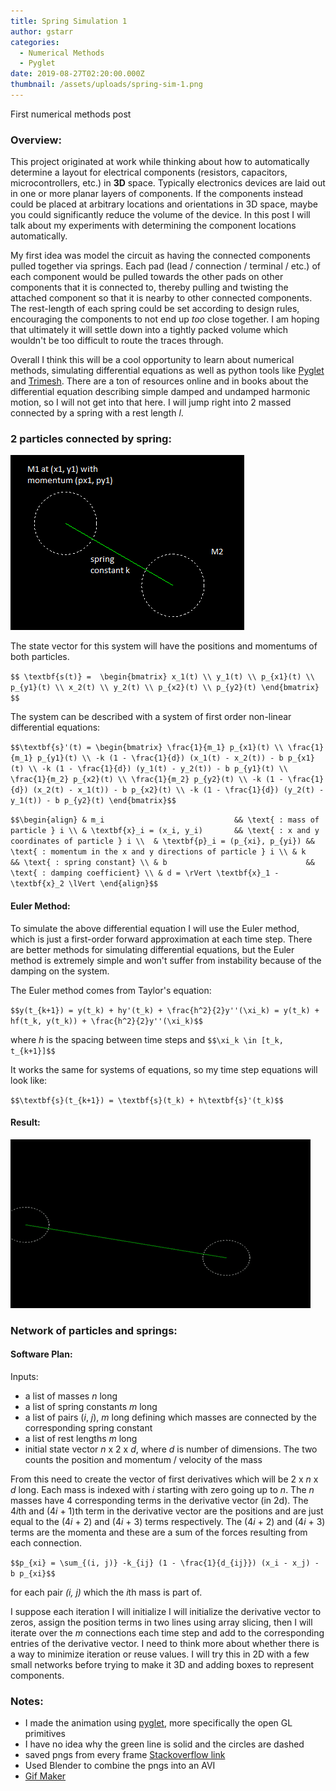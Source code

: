 ```yaml
---
title: Spring Simulation 1
author: gstarr
categories:
  - Numerical Methods
  - Pyglet
date: 2019-08-27T02:20:00.000Z
thumbnail: /assets/uploads/spring-sim-1.png
---
```

First numerical methods post

### Overview:

This project originated at work while thinking about how to automatically determine a layout for electrical components (resistors, capacitors, microcontrollers, etc.) in **3D** space. Typically electronics devices are laid out in one or more planar layers of components. If the components instead could be placed at arbitrary locations and orientations in 3D space, maybe you could significantly reduce the volume of the device. In this post I will talk about my experiments with determining the component locations automatically. 

My first idea was model the circuit as having the connected components pulled together via springs. Each pad (lead / connection / terminal / etc.) of each component would be pulled towards the other pads on other components that it is connected to, thereby pulling and twisting the attached component so that it is nearby to other connected components. The rest-length of each spring could be set according to design rules, encouraging the components to not end up _too_ close together. I am hoping that ultimately it will settle down into a tightly packed volume which wouldn't be too difficult to route the traces through.

Overall I think this will be a cool opportunity to learn about numerical methods, simulating differential equations as well as python tools like [Pyglet](http://pyglet.org/) and [Trimesh](https://github.com/mikedh/trimesh). There are a ton of resources online and in books about the differential equation describing simple damped and undamped harmonic motion, so I will not get into that here. I will jump right into 2 massed connected by a spring with a rest length _l_.

### 2 particles connected by spring:

![](/assets/uploads/spring-sim-2.png)

The state vector for this system will have the positions and momentums of both particles. 

`$$ \textbf{s(t)} = 
\begin{bmatrix}
x_1(t) \\
y_1(t) \\
p_{x1}(t) \\
p_{y1}(t) \\
x_2(t) \\
y_2(t) \\
p_{x2}(t) \\
p_{y2}(t)
\end{bmatrix} $$`

The system can be described with a system of first order non-linear differential equations:

`$$\textbf{s}'(t) =
\begin{bmatrix}
\frac{1}{m_1} p_{x1}(t) \\
\frac{1}{m_1} p_{y1}(t) \\
-k (1 - \frac{1}{d}) (x_1(t) - x_2(t)) - b p_{x1}(t) \\
-k (1 - \frac{1}{d}) (y_1(t) - y_2(t)) - b p_{y1}(t) \\
\frac{1}{m_2} p_{x2}(t) \\
\frac{1}{m_2} p_{y2}(t) \\
-k (1 - \frac{1}{d}) (x_2(t) - x_1(t)) - b p_{x2}(t) \\
-k (1 - \frac{1}{d}) (y_2(t) - y_1(t)) - b p_{y2}(t)
\end{bmatrix}$$`

`$$\begin{align}
& m_i                             && \text{ : mass of particle } i \\
& \textbf{x}_i = (x_i, y_i)       && \text{ : x and y coordinates of particle } i \\ 
& \textbf{p}_i = (p_{xi}, p_{yi}) && \text{ : momentum in the x and y directions of particle } i \\
& k                               && \text{ : spring constant} \\
& b                               && \text{ : damping coefficient} \\
& d = \rVert \textbf{x}_1 - \textbf{x}_2 \lVert
\end{align}$$`

#### Euler Method:

To simulate the above differential equation I will use the Euler method, which is just a first-order forward approximation at each time step. There are better methods for simulating differential equations, but the Euler method is extremely simple and won't suffer from instability because of the damping on the system. 

The Euler method comes from Taylor's equation:

`$$y(t_{k+1}) = y(t_k) + hy'(t_k) + \frac{h^2}{2}y''(\xi_k) = y(t_k) + hf(t_k, y(t_k)) + \frac{h^2}{2}y''(\xi_k)$$`

where _h_ is the spacing between time steps and `$$\xi_k \in [t_k, t_{k+1}]$$`

It works the same for systems of equations, so my time step equations will look like: 

`$$\textbf{s}(t_{k+1}) = \textbf{s}(t_k) + h\textbf{s}'(t_k)$$`

#### Result:

![](/assets/uploads/ezgif.com-video-to-gif-3-.gif)

### Network of particles and springs:

#### Software Plan:

Inputs:
- a list of masses *n* long
- a list of spring constants *m* long
- a list of pairs (*i*, *j*), *m* long defining which masses are connected by the corresponding spring constant
- a list of rest lengths *m* long
- initial state vector *n* x 2 x *d*, where *d* is number of dimensions. The two counts the position and momentum / velocity of the mass

From this need to create the vector of first derivatives which will be 2 x *n* x *d* long. Each mass is indexed with *i* starting with zero going up to *n*. The *n* masses have 4 corresponding terms in the derivative vector (in 2d). The 4*i*th and (4*i* + 1)th term in the derivative vector are the positions and are just equal to the (4*i* + 2) and (4*i* + 3) terms respectively. The (4*i* + 2) and (4*i* + 3) terms are the momenta and these are a sum of the forces resulting from each connection. 


`$$p_{xi} = \sum_{(i, j)} -k_{ij} (1 - \frac{1}{d_{ij}}) (x_i - x_j) - b p_{xi}$$`

for each pair *(i, j)* which the *i*th mass is part of. 

I suppose each iteration I will initialize I will initialize the derivative vector to zeros, assign the position terms in two lines using array slicing, then I will iterate over the *m* connections each time step and add to the corresponding entries of the derivative vector. I need to think more about whether there is a way to minimize iteration or reuse values. I will try this in 2D with a few small networks before trying to make it 3D and adding boxes to represent components. 

### Notes:

* I made the animation using [pyglet](http://pyglet.org/), more specifically the open GL primitives
* I have no idea why the green line is solid and the circles are dashed
* saved pngs from every frame [Stackoverflow link](https://stackoverflow.com/questions/30315496/save-image-or-animation-in-pyglet)
* Used Blender to combine the pngs into an AVI
* [Gif Maker](https://ezgif.com/)
